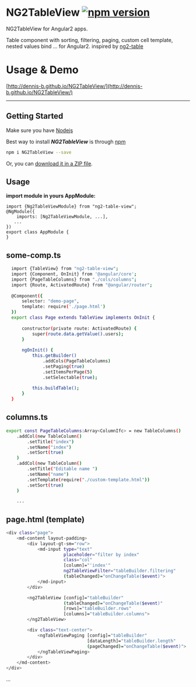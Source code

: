 # NG2TableView [![npm version](https://badge.fury.io/js/NG2TableView.svg)](https://www.npmjs.com/package/NG2TableView)
NG2TableView for Angular2 apps.

Table component with sorting, filtering, paging, custom cell template, nested values bind ... for Angular2. inspired by [ng2-table](https://github.com/valor-software/ng2-table)


# Usage & Demo

[http://dennis-b.github.io/NG2TableView/](http://dennis-b.github.io/NG2TableView/)

- - -

## Getting Started
Make sure you have [Nodejs](https://nodejs.org/)


Best way to install ***NG2TableView*** is through [npm](https://www.npmjs.com/package/NG2TableView)

  ```bash
  npm i NG2TableView --save
  ```
  Or, you can [download it in a ZIP file](https://github.com/dennis-b/NG2TableView/archive/master.zip).


## Usage

**import module in yours AppModule:**

```
import {Ng2TableViewModule} from "ng2-table-view";
@NgModule({
    imports: [Ng2TableViewModule, ...],
   ...
})
export class AppModule {
}

```

## some-comp.ts
```bash
  import {TableView} from "ng2-table-view";
  import {Component, OnInit} from '@angular/core';
  import {PageTableColumns} from "./cols/columns";
  import {Route, ActivatedRoute} from "@angular/router";
  
  @Component({
      selector: "demo-page",
      template: require('./page.html')
  })
  export class Page extends TableView implements OnInit {
  
      constructor(private route: ActivatedRoute) {
          super(route.data.getValue().users);
      }
  
      ngOnInit() {
          this.getBuilder()
              .addCols(PageTableColumns)
              .setPaging(true)
              .setItemsPerPage(5)
              .setSelectable(true);
  
          this.buildTable();
      }
  }
```

## columns.ts
```bash
export const PageTableColumns:Array<ColumnIfc> = new TableColumns()
    .addCol(new TableColumn()
        .setTitle("index")
        .setName("index")
        .setSort(true)
    )
    .addCol(new TableColumn()
        .setTitle("Editable name ")
        .setName("name")
        .setTemplate(require("./custom-template.html"))
        .setSort(true)
    )

    ...
```

## page.html (template)

```bash
<div class="page">
    <md-content layout-padding>
        <div layout-gt-sm="row">
            <md-input type="text"
                      placeholder="filter by index"
                      class="col"
                      [column]="'index'"
                      ng2TableViewFilter="tableBuilder.filtering"
                      (tableChanged)="onChangeTable($event)">
            </md-input>
        </div>

        <ng2TableView [config]="tableBuilder"
                      (tableChanged)="onChangeTable($event)"
                      [rows]="tableBuilder.rows"
                      [columns]="tableBuilder.columns">
        </ng2TableView>

        <div class="text-center">
            <ngTableViewPaging [config]="tableBuilder"
                               [dataLength]="tableBuilder.length"
                               (pageChanged)="onChangeTable($event)">
            </ngTableViewPaging>
        </div>
    </md-content>
</div>

```

...

